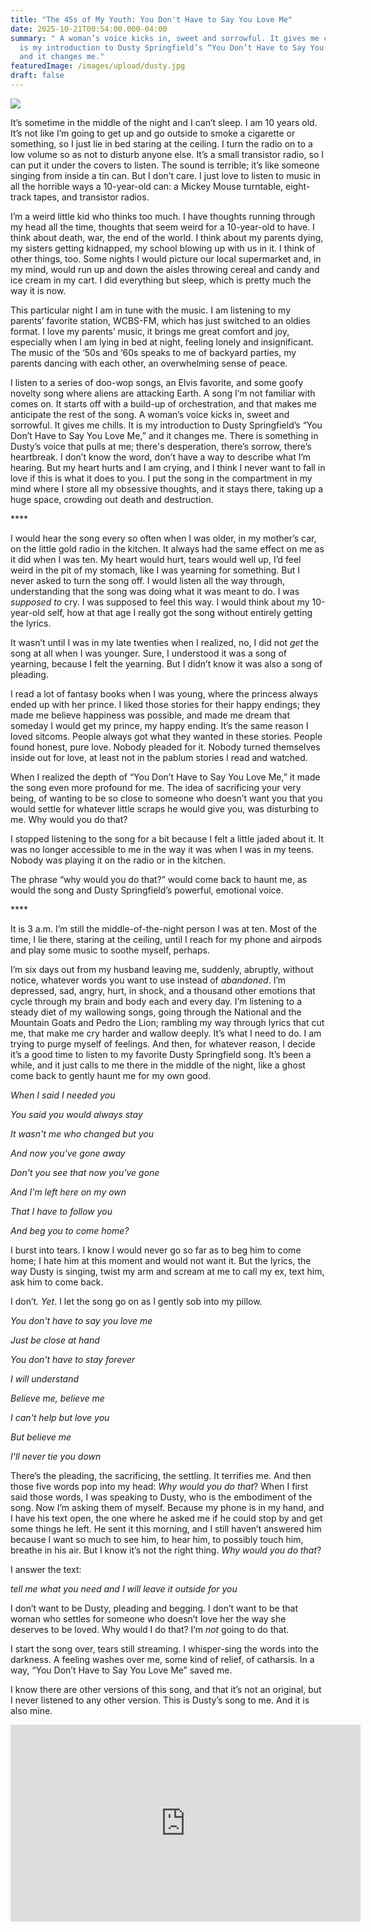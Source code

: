 ```yaml
---
title: "The 45s of My Youth: You Don't Have to Say You Love Me"
date: 2025-10-21T00:54:00.000-04:00
summary: " A woman’s voice kicks in, sweet and sorrowful. It gives me chills. It
  is my introduction to Dusty Springfield’s “You Don’t Have to Say You Love Me,”
  and it changes me."
featuredImage: /images/upload/dusty.jpg
draft: false
---
```

![](/images/upload/dusty.jpg)

It’s sometime in the middle of the night and I can’t sleep. I am 10 years old.  It’s not like I’m going to get up and go outside to smoke a cigarette or something, so I just lie in bed staring at the ceiling. I turn the radio on to a low volume so as not to disturb anyone else. It’s a small transistor radio, so I can put it under the covers to listen. The sound is terrible; it’s like someone singing from inside a tin can. But I don’t care. I just love to listen to music in all the horrible ways a 10-year-old can: a Mickey Mouse turntable, eight-track tapes, and transistor radios.

I’m a weird little kid who thinks too much. I have thoughts running through my head all the time, thoughts that seem weird for a 10-year-old to have. I think about death, war, the end of the world. I think about my parents dying, my sisters getting kidnapped, my school blowing up with us in it. I think of other things, too. Some nights I would picture our local supermarket and, in my mind, would run up and down the aisles throwing cereal and candy and ice cream in my cart. I did everything but sleep, which is pretty much the way it is now.

This particular night I am in tune with the music. I am listening to my parents’ favorite station, WCBS-FM, which has just switched to an oldies format. I love my parents’ music, it brings me great comfort and joy, especially when I am lying in bed at night, feeling lonely and insignificant. The music of the ‘50s and ‘60s speaks to me of backyard parties, my parents dancing with each other, an overwhelming sense of peace.

I listen to a series of doo-wop songs, an Elvis favorite, and some goofy novelty song where aliens are attacking Earth. A song I’m not familiar with comes on. It starts off with a build-up of orchestration, and that makes me anticipate the rest of the song. A woman’s voice kicks in, sweet and sorrowful. It gives me chills. It is my introduction to Dusty Springfield’s “You Don’t Have to Say You Love Me,” and it changes me. There is something in Dusty’s voice that pulls at me; there's desperation, there’s sorrow, there’s heartbreak. I don’t know the word, don’t have a way to describe what I’m hearing. But my heart hurts and I am crying, and I think I never want to fall in love if this is what it does to you. I put the song in the compartment in my mind where I store all my obsessive thoughts, and it stays there, taking up a huge space, crowding out death and destruction.

\*\*\*\*

I would hear the song every so often when I was older, in my mother’s car, on the little gold radio in the kitchen. It always had the same effect on me as it did when I was ten. My heart would hurt, tears would well up, I’d feel weird in the pit of my stomach, like I was yearning for something. But I never asked to turn the song off. I would listen all the way through, understanding that the song was doing what it was meant to do. I was *supposed to* cry. I was supposed to feel this way. I would think about my 10-year-old self, how at that age I really got the song without entirely getting the lyrics.

It wasn’t until I was in my late twenties when I realized, no, I did not *get* the song at all when I was younger. Sure, I understood it was a song of yearning, because I felt the yearning. But I didn’t know it was also a song of pleading.

I read a lot of fantasy books when I was young, where the princess always ended up with her prince. I liked those stories for their happy endings; they made me believe happiness was possible, and made me dream that someday I would get my prince, my happy ending. It’s the same reason I loved sitcoms. People always got what they wanted in these stories. People found honest, pure love. Nobody pleaded for it. Nobody turned themselves inside out for love, at least not in the pablum stories I read and watched.

When I realized the depth of “You Don’t Have to Say You Love Me,” it made the song even more profound for me. The idea of sacrificing your very being, of wanting to be so close to someone who doesn’t want you that you would settle for whatever little scraps he would give you, was disturbing to me. Why would you do that?

I stopped listening to the song for a bit because I felt a little jaded about it. It was no longer accessible to me in the way it was when I was in my teens. Nobody was playing it on the radio or in the kitchen.

The phrase “why would you do that?” would come back to haunt me, as would the song and Dusty Springfield’s powerful, emotional voice.

\*\*\*\*

It is 3 a.m. I’m still the middle-of-the-night person I was at ten. Most of the time, I lie there, staring at the ceiling, until I reach for my phone and airpods and play some music to soothe myself, perhaps.

I’m six days out from my husband leaving me, suddenly, abruptly, without notice, whatever words you want to use instead of *abandoned*. I’m depressed, sad, angry, hurt, in shock, and a thousand other emotions that cycle through my brain and body each and every day. I’m listening to a steady diet of my wallowing songs, going through the National and the Mountain Goats and Pedro the Lion; rambling my way through lyrics that cut me, that make me cry harder and wallow deeply. It’s what I need to do. I am trying to purge myself of feelings. And then, for whatever reason, I decide it’s a good time to listen to my favorite Dusty Springfield song. It’s been a while, and it just calls to me there in the middle of the night, like a ghost come back to gently haunt me for my own good.

*When I said I needed you*


*You said you would always stay*


*It wasn't me who changed but you*


*And now you've gone away*


*Don't you see that now you've gone*


*And I'm left here on my own*


*That I have to follow you*


*And beg you to come home?*

I burst into tears. I know I would never go so far as to beg him to come home; I hate him at this moment and would not want it. But the lyrics, the way Dusty is singing, twist my arm and scream at me to call my ex, text him, ask him to come back.

I don’t. *Yet*. I let the song go on as I gently sob into my pillow.

*You don't have to say you love me*


*Just be close at hand*


*You don't have to stay forever*


*I will understand*


*Believe me, believe me*


*I can't help but love you*


*But believe me*


*I'll never tie you down*

There’s the pleading, the sacrificing, the settling. It terrifies me. And then those five words pop into my head: *Why would you do that*? When I first said those words, I was speaking to Dusty, who is the embodiment of the song. Now I’m asking them of myself. Because my phone is in my hand, and I have his text open, the one where he asked me if he could stop by and get some things he left. He sent it this morning, and I still haven’t answered him because I want so much to see him, to hear him, to possibly touch him, breathe in his air. But I know it’s not the right thing. *Why would you do that*?

I answer the text:

*tell me what you need and I will leave it outside for you*

I don’t want to be Dusty, pleading and begging. I don’t want to be that woman who settles for someone who doesn’t love her the way she deserves to be loved. Why would I do that? I’m *not* going to do that.

I start the song over, tears still streaming. I whisper-sing the words into the darkness. A feeling washes over me, some kind of relief, of catharsis. In a way, “You Don’t Have to Say You Love Me” saved me.

I know there are other versions of this song, and that it’s not an original, but I never listened to any other version. This is Dusty’s song to me. And it is also mine.

<iframe width="560" height="315" src="https://www.youtube.com/embed/QR4vE9xL3yk?si=BJnhGBgeVIVaP69U" title="YouTube video player" frameborder="0" allow="accelerometer; autoplay; clipboard-write; encrypted-media; gyroscope; picture-in-picture; web-share" referrerpolicy="strict-origin-when-cross-origin" allowfullscreen></iframe>
